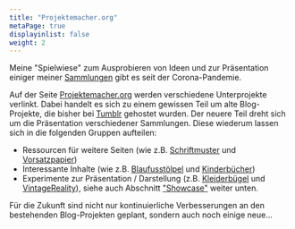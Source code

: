 ```yaml
---
title: "Projektemacher.org"
metaPage: true
displayinlist: false
weight: 2
---
```


Meine "Spielwiese" zum Ausprobieren von Ideen und zur Präsentation einiger meiner [Sammlungen](/collections/) gibt es seit der Corona-Pandemie.

Auf der Seite [Projektemacher.org](https://projektemacher.org) werden verschiedene Unterprojekte verlinkt. Dabei handelt es sich zu einem gewissen Teil um alte Blog-Projekte, die bisher bei [Tumblr](https://tumblr.com) gehostet wurden. Der neuere Teil dreht sich um die Präsentation verschiedener Sammlungen. Diese wiederum lassen sich in die folgenden Gruppen aufteilen:
 * Ressourcen für weitere Seiten (wie z.B. [Schriftmuster](https://schriftmuster.projektemacher.org/) und [Vorsatzpapier](https://vorsatzpapier.projektemacher.org/))
 * Interessante Inhalte (wie z.B. [Blaufusstölpel](https://blaufusstölpel.de/) und [Kinderbücher](https://kinderbücher.projektemacher.org/))
 * Experimente zur Präsentation / Darstellung (z.B. [Kleiderbügel](https://kleiderbügel.blaufusstölpel.de/) und [VintageReality](https://vintagereality.projektemacher.org/)), siehe auch Abschnitt ["Showcase"](#showcase) weiter unten.

Für die Zukunft sind nicht nur kontinuierliche Verbesserungen an den bestehenden Blog-Projekten geplant, sondern auch noch einige neue...
